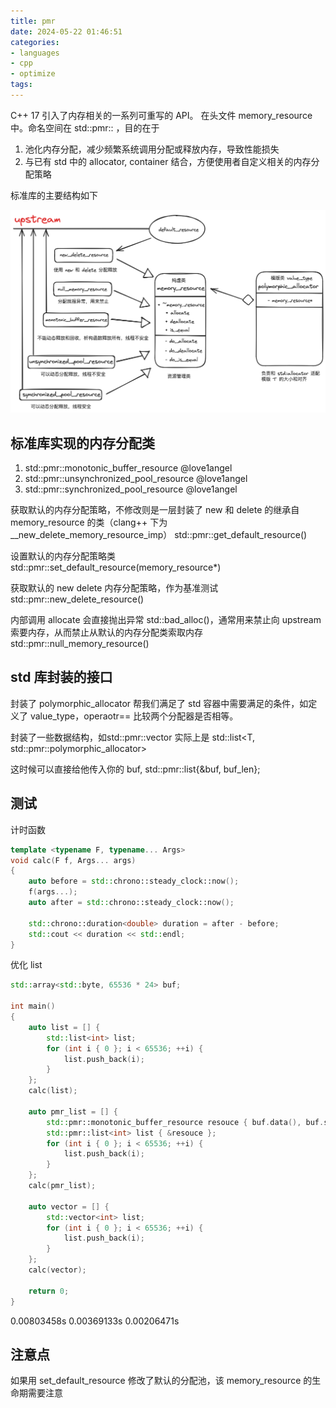 ```yaml
---
title: pmr
date: 2024-05-22 01:46:51
categories:
- languages
- cpp
- optimize
tags:
---
```


C++ 17 引入了内存相关的一系列可重写的 API。 在头文件 memory_resource 中。命名空间在 std::pmr:: ，目的在于

1. 池化内存分配，减少频繁系统调用分配或释放内存，导致性能损失
2. 与已有 std 中的 allocator, container 结合，方便使用者自定义相关的内存分配策略

<!-- more -->

标准库的主要结构如下

![uml](https://github.com/love1angel/love1angel.github.io/blob/hexo/source/_posts/languages/cpp/optimize/pmr_1.png?raw=true)

## 标准库实现的内存分配类

1. std::pmr::monotonic_buffer_resource
@love1angel
2. std::pmr::unsynchronized_pool_resource
@love1angel
3. std::pmr::synchronized_pool_resource
@love1angel

获取默认的内存分配策略，不修改则是一层封装了 new 和 delete 的继承自 memory_resource 的类（clang++ 下为 __new_delete_memory_resource_imp）
std::pmr::get_default_resource()

设置默认的内存分配策略类
std::pmr::set_default_resource(memory_resource*)

获取默认的 new delete 内存分配策略，作为基准测试
std::pmr::new_delete_resource()

内部调用 allocate 会直接抛出异常 std::bad_alloc()，通常用来禁止向 upstream 索要内存，从而禁止从默认的内存分配类索取内存
std::pmr::null_memory_resource()

## std 库封装的接口

封装了 polymorphic_allocator 帮我们满足了 std 容器中需要满足的条件，如定义了 value_type，operaotr== 比较两个分配器是否相等。

封装了一些数据结构，如std::pmr::vector<T> 实际上是 std::list<T, std::pmr::polymorphic_allocator<T>>

这时候可以直接给他传入你的 buf, std::pmr::list{&buf, buf_len};

## 测试

计时函数

``` cpp
template <typename F, typename... Args>
void calc(F f, Args... args)
{
    auto before = std::chrono::steady_clock::now();
    f(args...);
    auto after = std::chrono::steady_clock::now();

    std::chrono::duration<double> duration = after - before;
    std::cout << duration << std::endl;
}
```

优化 list

``` cpp
std::array<std::byte, 65536 * 24> buf;

int main()
{
    auto list = [] {
        std::list<int> list;
        for (int i { 0 }; i < 65536; ++i) {
            list.push_back(i);
        }
    };
    calc(list);

    auto pmr_list = [] {
        std::pmr::monotonic_buffer_resource resouce { buf.data(), buf.size() };
        std::pmr::list<int> list { &resouce };
        for (int i { 0 }; i < 65536; ++i) {
            list.push_back(i);
        }
    };
    calc(pmr_list);

    auto vector = [] {
        std::vector<int> list;
        for (int i { 0 }; i < 65536; ++i) {
            list.push_back(i);
        }
    };
    calc(vector);

    return 0;
}
```

0.00803458s
0.00369133s
0.00206471s

## 注意点

如果用 set_default_resource 修改了默认的分配池，该 memory_resource 的生命期需要注意
